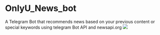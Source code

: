# OnlyU_News_bot
A Telegram Bot that recommends news based on your previous content or special keywords using telegram Bot API and newsapi.org 
![](docs/OnlyUNewsBot.gif)
